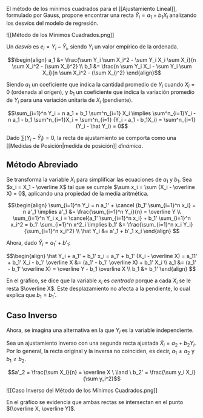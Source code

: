 El método de los mínimos cuadrados para el [[Ajustamiento Lineal]], formulado por Gauss, propone encontrar una recta $\hat Y_i = a_1 + b_1 X_i$ analizando los desvíos del modelo de regresión.

![[Método de los Mínimos Cuadrados.png]]

Un *desvío* es $e_i = Y_i - \hat Y_i$, siendo $Y_i$ un valor empírico de la ordenada.

$$\begin{align}
a_1 &= \frac{\sum Y_i \sum X_i^2 - \sum Y_i X_i \sum X_i}{n \sum X_i^2 - (\sum X_i)^2} \\
b_1 &= \frac{n \sum Y_i X_i - \sum Y_i \sum X_i}{n \sum X_i^2 - (\sum X_i)^2}
\end{align}$$

Siendo $a_1$ un coeficiente que indica la cantidad promedio de $Y_i$ cuando $X_i = 0$ (ordenada al origen), y $b_1$ un coeficiente que indica la variación promedio de $Y_i$ para una variación unitaria de $X_i$ (pendiente).

$$\sum_{i=1}^n Y_i = n a_1 + b_1 \sum^n_{i=1} X_i \implies \sum^n_{i=1}Y_i - n a_1 - b_1 \sum^n_{i=1}X_i = \sum^n_{i=1} (Y_i - a_1 - b_1X_i) = \sum^n_{i=1}(Y_i - \hat Y_i) = 0$$

Dado $\sum (Y_i - \hat Y_i) =0$, la recta de ajustamiento se comporta como una [[Medidas de Posición|medida de posición]] *dinámica*.

## Método Abreviado

Se transforma la variable $X_i$ para simplificar las ecuaciones de $a_1$ y $b_1$. Sea $x_i = X_1 - \overline X$ tal que se cumple $\sum x_i = \sum (X_i - \overline X) = 0$, aplicando una propiedad de la media aritmética.

$$\begin{align}
\sum_{i=1}^n Y_i = n a_1' + \cancel {b_1' \sum_{i=1}^n x_i} = n a'_1 \implies a'_1 &= \frac{\sum_{i=1}^n Y_i}{n} = \overline Y \\
\sum_{i=1}^n Y_i x_i = \cancel{a_1' \sum_{i=1}^n x_i} + b_1' \sum_{i=1}^n x_i^2 = b_1' \sum_{i=1}^n x^2_i \implies b_1' &= \frac{\sum_{i=1}^n x_i Y_i}{\sum_{i=1}^n x_i^2} \\
\hat Y_i &= a'_1 + b'_1 x_i
\end{align}
$$

Ahora, dado $\hat Y_i = a_1' + b'_1$:

$$\begin{align}
\hat Y_i + a_1' + b_1' x_i = a_1' + b_1' (X_i - \overline X) = a_11' + b_1' X_i - b_1' \overline X &= (a_1' - b_1' \overline X) + b_1' X_i \\
a_1 &= (a_1' - b_1' \overline X) = \overline Y - b_1 \overline X \\
b_1 &= b_1'
\end{align}
$$

En el gráfico, se dice que la variable $x_i$ es *centrada* porque a cada $X_i$ se le resta $\overline X$. Este desplazamiento no afecta a la pendiente, lo cual explica que $b_1 = b_1'$.

## Caso Inverso

Ahora, se imagina una alternativa en la que $Y_i$ es la variable independiente.

Sea un ajustamiento inverso con una segunda recta ajustada $\hat X_i = a_2 + b_2 Y_i$. Por lo general, la recta original y la inversa no coinciden, es decir, $a_1 \ne a_2$ y $b_1 \ne b_2$.

$$a'_2 = \frac{\sum X_i}{n} = \overline X \ \land \ b_2' = \frac{\sum y_i X_i}{\sum y_i^2}$$

![[Caso Inverso del Método de los Mínimos Cuadrados.png]]

En el gráfico se evidencia que ambas rectas se intersectan en el punto $(\overline X, \overline Y)$.
